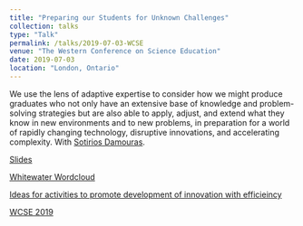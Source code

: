 ```yaml
---
title: "Preparing our Students for Unknown Challenges"
collection: talks
type: "Talk"
permalink: /talks/2019-07-03-WCSE
venue: "The Western Conference on Science Education"
date: 2019-07-03
location: "London, Ontario"
---
```


We use the lens of adaptive expertise to consider how we might produce graduates who not only have an extensive base of knowledge and problem-solving strategies but are also able to apply, adjust, and extend what they know in new environments and to new problems, in preparation for a world of rapidly changing technology, disruptive innovations, and accelerating complexity.  With [Sotirios Damouras](https://damouras.github.io).

[Slides](http://utstat.utoronto.ca/alisong/Talks/WCSE2019/WCSE2019GibbsDamouras.pdf)

[Whitewater Wordcloud](http://utstat.utoronto.ca/alisong/Talks/WCSE2019/what-is-the-whitewater-in-your-discipline-wordcloud.png)

[Ideas for activities to promote development of innovation with efficieincy](http://utstat.utoronto.ca/alisong/Talks/WCSE2019/activities-to-promote-innovation.txt)

[WCSE 2019](http://www.thewesternconference.ca)
